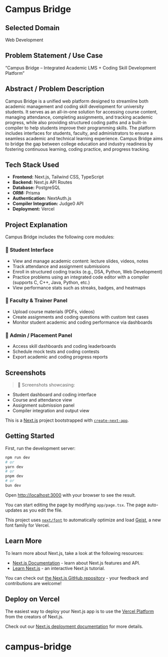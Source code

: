 # Campus Bridge

## Selected Domain
Web Development

## Problem Statement / Use Case
“Campus Bridge – Integrated Academic LMS + Coding Skill Development Platform”

## Abstract / Problem Description
Campus Bridge is a unified web platform designed to streamline both academic management and coding skill development for university students. It serves as an all-in-one solution for accessing course content, managing attendance, completing assignments, and tracking academic progress, while also providing structured coding paths and a built-in compiler to help students improve their programming skills. The platform includes interfaces for students, faculty, and administrators to ensure a seamless academic and technical learning experience. Campus Bridge aims to bridge the gap between college education and industry readiness by fostering continuous learning, coding practice, and progress tracking.

## Tech Stack Used
- **Frontend:** Next.js, Tailwind CSS, TypeScript
- **Backend:** Next.js API Routes
- **Database:** PostgreSQL
- **ORM:** Prisma
- **Authentication:** NextAuth.js
- **Compiler Integration:** Judge0 API
- **Deployment:** Vercel

## Project Explanation

Campus Bridge includes the following core modules:

### 🔹 Student Interface
- View and manage academic content: lecture slides, videos, notes
- Track attendance and assignment submissions
- Enroll in structured coding tracks (e.g., DSA, Python, Web Development)
- Practice problems using an integrated code editor with a compiler (supports C, C++, Java, Python, etc.)
- View performance stats such as streaks, badges, and heatmaps

### 🔹 Faculty & Trainer Panel
- Upload course materials (PDFs, videos)
- Create assignments and coding questions with custom test cases
- Monitor student academic and coding performance via dashboards

### 🔹 Admin / Placement Panel
- Access skill dashboards and coding leaderboards
- Schedule mock tests and coding contests
- Export academic and coding progress reports

## Screenshots

> 📸 Screenshots showcasing:
- Student dashboard and coding interface
- Course and attendance view
- Assignment submission panel
- Compiler integration and output view


This is a [Next.js](https://nextjs.org) project bootstrapped with [`create-next-app`](https://nextjs.org/docs/app/api-reference/cli/create-next-app).

## Getting Started

First, run the development server:

```bash
npm run dev
# or
yarn dev
# or
pnpm dev
# or
bun dev
```

Open [http://localhost:3000](http://localhost:3000) with your browser to see the result.

You can start editing the page by modifying `app/page.tsx`. The page auto-updates as you edit the file.

This project uses [`next/font`](https://nextjs.org/docs/app/building-your-application/optimizing/fonts) to automatically optimize and load [Geist](https://vercel.com/font), a new font family for Vercel.

## Learn More

To learn more about Next.js, take a look at the following resources:

- [Next.js Documentation](https://nextjs.org/docs) - learn about Next.js features and API.
- [Learn Next.js](https://nextjs.org/learn) - an interactive Next.js tutorial.

You can check out [the Next.js GitHub repository](https://github.com/vercel/next.js) - your feedback and contributions are welcome!

## Deploy on Vercel

The easiest way to deploy your Next.js app is to use the [Vercel Platform](https://vercel.com/new?utm_medium=default-template&filter=next.js&utm_source=create-next-app&utm_campaign=create-next-app-readme) from the creators of Next.js.

Check out our [Next.js deployment documentation](https://nextjs.org/docs/app/building-your-application/deploying) for more details.
# campus-bridge

